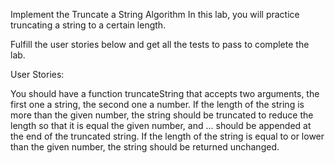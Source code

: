 Implement the Truncate a String Algorithm
In this lab, you will practice truncating a string to a certain length.

Fulfill the user stories below and get all the tests to pass to complete the lab.

User Stories:

You should have a function truncateString that accepts two arguments, the first one a string, the second one a number.
If the length of the string is more than the given number, the string should be truncated to reduce the length so that it is equal the given number, and ... should be appended at the end of the truncated string.
If the length of the string is equal to or lower than the given number, the string should be returned unchanged.

